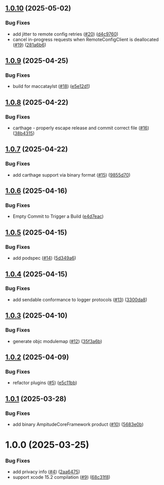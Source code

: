 ## [1.0.10](https://github.com/amplitude/AmplitudeCore-Swift/compare/v1.0.9...v1.0.10) (2025-05-02)


### Bug Fixes

* add jitter to remote config retries ([#20](https://github.com/amplitude/AmplitudeCore-Swift/issues/20)) ([d4c9760](https://github.com/amplitude/AmplitudeCore-Swift/commit/d4c97601a0a8410c42ffffb4174f5ef6d2e4c915))
* cancel in-progress requests when RemoteConfigClient is deallocated ([#19](https://github.com/amplitude/AmplitudeCore-Swift/issues/19)) ([281a6b6](https://github.com/amplitude/AmplitudeCore-Swift/commit/281a6b63274fcd2032a4d2b48cdc2ddd4ad116bb))

## [1.0.9](https://github.com/amplitude/AmplitudeCore-Swift/compare/v1.0.8...v1.0.9) (2025-04-25)


### Bug Fixes

* build for maccataylst ([#18](https://github.com/amplitude/AmplitudeCore-Swift/issues/18)) ([e5e12d1](https://github.com/amplitude/AmplitudeCore-Swift/commit/e5e12d1742daf0755ccd872d2dd83158a080e464))

## [1.0.8](https://github.com/amplitude/AmplitudeCore-Swift/compare/v1.0.7...v1.0.8) (2025-04-22)


### Bug Fixes

* carthage - properly escape release and commit correct file ([#16](https://github.com/amplitude/AmplitudeCore-Swift/issues/16)) ([38b4315](https://github.com/amplitude/AmplitudeCore-Swift/commit/38b43157323af8fee22814004aa92d1d7dea79ed))

## [1.0.7](https://github.com/amplitude/AmplitudeCore-Swift/compare/v1.0.6...v1.0.7) (2025-04-22)


### Bug Fixes

* add carthage support via binary format ([#15](https://github.com/amplitude/AmplitudeCore-Swift/issues/15)) ([9855d70](https://github.com/amplitude/AmplitudeCore-Swift/commit/9855d706478c1094ef53de118726ba05b147061f))

## [1.0.6](https://github.com/amplitude/AmplitudeCore-Swift/compare/v1.0.5...v1.0.6) (2025-04-16)


### Bug Fixes

* Empty Commit to Trigger a Build ([e4d7eac](https://github.com/amplitude/AmplitudeCore-Swift/commit/e4d7eaca621e739b1102a5429b5556c237638688))

## [1.0.5](https://github.com/amplitude/AmplitudeCore-Swift/compare/v1.0.4...v1.0.5) (2025-04-15)


### Bug Fixes

* add podspec ([#14](https://github.com/amplitude/AmplitudeCore-Swift/issues/14)) ([5d349a6](https://github.com/amplitude/AmplitudeCore-Swift/commit/5d349a6fa6e5782db151a3982639f7ef3a7309e1))

## [1.0.4](https://github.com/amplitude/AmplitudeCore-Swift/compare/v1.0.3...v1.0.4) (2025-04-15)


### Bug Fixes

* add sendable conformance to logger protocols ([#13](https://github.com/amplitude/AmplitudeCore-Swift/issues/13)) ([3300da8](https://github.com/amplitude/AmplitudeCore-Swift/commit/3300da8f34e15aca309a227612bbe9e0c7bcb68b))

## [1.0.3](https://github.com/amplitude/AmplitudeCore-Swift/compare/v1.0.2...v1.0.3) (2025-04-10)


### Bug Fixes

* generate objc modulemap ([#12](https://github.com/amplitude/AmplitudeCore-Swift/issues/12)) ([35f3a6b](https://github.com/amplitude/AmplitudeCore-Swift/commit/35f3a6b31ab0981fed0f679efd5dabb3cecf7538))

## [1.0.2](https://github.com/amplitude/AmplitudeCore-Swift/compare/v1.0.1...v1.0.2) (2025-04-09)


### Bug Fixes

* refactor plugins ([#5](https://github.com/amplitude/AmplitudeCore-Swift/issues/5)) ([e5c11bb](https://github.com/amplitude/AmplitudeCore-Swift/commit/e5c11bb9f2ab318c36faa321490a480ebdbab9b8))

## [1.0.1](https://github.com/amplitude/AmplitudeCore-Swift/compare/v1.0.0...v1.0.1) (2025-03-28)


### Bug Fixes

* add binary AmpitudeCoreFramework product ([#10](https://github.com/amplitude/AmplitudeCore-Swift/issues/10)) ([5683e0b](https://github.com/amplitude/AmplitudeCore-Swift/commit/5683e0b9f6cf24e492eac47d4562bd505aa34cc9))

# 1.0.0 (2025-03-25)


### Bug Fixes

* add privacy info ([#4](https://github.com/amplitude/AmplitudeCore-Swift/issues/4)) ([2aa6475](https://github.com/amplitude/AmplitudeCore-Swift/commit/2aa647584cc76dbb8104dc6028847272894f5ade))
* support xcode 15.2 compilation ([#9](https://github.com/amplitude/AmplitudeCore-Swift/issues/9)) ([68c31f8](https://github.com/amplitude/AmplitudeCore-Swift/commit/68c31f894e02006e258e4dd3ac431bae7c81936f))
